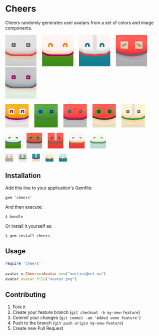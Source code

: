 Cheers
======

Cheers randomly generates user avatars from a set of colors and image components.

<img src="https://github.com/eet-nu/cheers/raw/master/doc/example_1.png" alt="Example Avatar #1" width="100" height="100"> 
<img src="https://github.com/eet-nu/cheers/raw/master/doc/example_2.png" alt="Example Avatar #2" width="100" height="100"> 
<img src="https://github.com/eet-nu/cheers/raw/master/doc/example_3.png" alt="Example Avatar #3" width="100" height="100"> 
<img src="https://github.com/eet-nu/cheers/raw/master/doc/example_4.png" alt="Example Avatar #4" width="100" height="100"> 
<img src="https://github.com/eet-nu/cheers/raw/master/doc/example_5.png" alt="Example Avatar #5" width="100" height="100">

<img src="https://github.com/eet-nu/cheers/raw/master/doc/example_6.png" alt="Example Avatar #6" width="75" height="75"> 
<img src="https://github.com/eet-nu/cheers/raw/master/doc/example_7.png" alt="Example Avatar #7" width="75" height="75"> 
<img src="https://github.com/eet-nu/cheers/raw/master/doc/example_8.png" alt="Example Avatar #8" width="75" height="75"> 
<img src="https://github.com/eet-nu/cheers/raw/master/doc/example_9.png" alt="Example Avatar #9" width="75" height="75"> 
<img src="https://github.com/eet-nu/cheers/raw/master/doc/example_10.png" alt="Example Avatar #10" width="75" height="75">

<img src="https://github.com/eet-nu/cheers/raw/master/doc/example_11.png" alt="Example Avatar #11" width="50" height="50"> 
<img src="https://github.com/eet-nu/cheers/raw/master/doc/example_12.png" alt="Example Avatar #12" width="50" height="50"> 
<img src="https://github.com/eet-nu/cheers/raw/master/doc/example_13.png" alt="Example Avatar #13" width="50" height="50"> 
<img src="https://github.com/eet-nu/cheers/raw/master/doc/example_14.png" alt="Example Avatar #14" width="50" height="50"> 
<img src="https://github.com/eet-nu/cheers/raw/master/doc/example_15.png" alt="Example Avatar #15" width="50" height="50">

<img src="https://github.com/eet-nu/cheers/raw/master/doc/example_16.png" alt="Example Avatar #16" width="25" height="25"> 
<img src="https://github.com/eet-nu/cheers/raw/master/doc/example_17.png" alt="Example Avatar #17" width="25" height="25"> 
<img src="https://github.com/eet-nu/cheers/raw/master/doc/example_18.png" alt="Example Avatar #18" width="25" height="25"> 
<img src="https://github.com/eet-nu/cheers/raw/master/doc/example_19.png" alt="Example Avatar #19" width="25" height="25"> 
<img src="https://github.com/eet-nu/cheers/raw/master/doc/example_20.png" alt="Example Avatar #20" width="25" height="25">

## Installation

Add this line to your application's Gemfile:

    gem 'cheers'

And then execute:

    $ bundle

Or install it yourself as:

    $ gem install cheers

## Usage

````ruby
require 'cheers'

avatar = Cheers::Avatar.new("martins@eet.nu")
avatar.avatar_file("avatar.png")
````

## Contributing

1. Fork it
2. Create your feature branch (`git checkout -b my-new-feature`)
3. Commit your changes (`git commit -am 'Added some feature'`)
4. Push to the branch (`git push origin my-new-feature`)
5. Create new Pull Request
